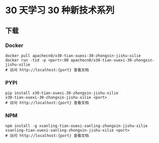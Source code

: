 # 30 天学习 30 种新技术系列

## 下载

### Docker

```
docker pull apachecn0/x30-tian-xuexi-30-zhongxin-jishu-xilie
docker run -tid -p <port>:80 apachecn0/x30-tian-xuexi-30-zhongxin-jishu-xilie
# 访问 http://localhost:{port} 查看文档
```

### PYPI

```
pip install x30-tian-xuexi-30-zhongxin-jishu-xilie
x30-tian-xuexi-30-zhongxin-jishu-xilie <port>
# 访问 http://localhost:{port} 查看文档
```

### NPM

```
npm install -g xsanling-tian-xuexi-sanling-zhongxin-jishu-xilie
xsanling-tian-xuexi-sanling-zhongxin-jishu-xilie <port>
# 访问 http://localhost:{port} 查看文档
```